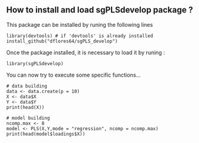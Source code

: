 ## How to install and load sgPLSdevelop package ?

This package can be installed by runing the following lines

```{r install}
library(devtools) # if 'devtools' is already installed
install_github("dflores64/sgPLS_develop")
```

Once the package installed, it is necessary to load it by runing :

```{r loading}
library(sgPLSdevelop)
```

You can now try to execute some specific functions...

```{r}
# data building
data <- data.create(p = 10) 
X <- data$X
Y <- data$Y
print(head(X))

# model building
ncomp.max <- 8
model <- PLS(X,Y,mode = "regression", ncomp = ncomp.max)
print(head(model$loadings$X))
```
```

